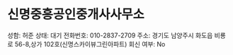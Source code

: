 # 신명중흥공인중개사사무소

성함: 허준
상태: 대기
전화번호: 010-2837-2709
주소: 경기도 남양주시 화도읍 비룡로 56-8,상가 102호(신명스카이뷰그린아파트)
회신 여부: No